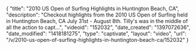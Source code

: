 {
    "title": "2010 US Open of Surfing Highlights in Huntington Beach, CA",
    "description": "Checkout highlights from the 2010 US Open of Surfing held in Huntington Beach, CA July 31st - August 8th. Tilly's was in the middle of all the action to capt...",
    "videoid": "152032",
    "date_created": "1397072636",
    "date_modified": "1418181275",
    "type": "captivate",
    "layout": "video",
    "url": "\/v\/2010-us-open-of-surfing-highlights-in-huntington-beach-ca\/152032"
}